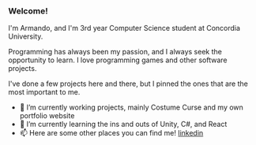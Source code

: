 ### Welcome!

I'm Armando, and I'm 3rd year Computer Science student at Concordia University. 

Programming has always been my passion, and I always seek the opportunity to learn. I love programming games and other software projects.

I've done a few projects here and there, but I pinned the ones that are the most important to me. 

<!--Check out my github-->

- 🔭 I’m currently working projects, mainly Costume Curse and my own portfolio website
- 🌱 I’m currently learning the ins and outs of Unity, C#, and React
- 📫 Here are some other places you can find me! [linkedin](https://www.linkedin.com/in/armando-russo-/) 